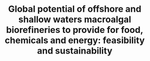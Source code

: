 ---
title: "Global potential of offshore and shallow waters macroalgal biorefineries to provide for food, chemicals and energy: feasibility and sustainability"
authors: "Lehahn, Y., K. N. Ingle, A. Golberg"
journal: "Algal Research"
volume: "17"
pages: "150-160"
year: 2016
doi: "10.1016/j.algal.2016.03.031"
url: "https://doi.org/10.1016/j.algal.2016.03.031"
pdf: true
openAccess: false
abstract: ""
keywords: ["macroalgae", "biorefineries", "offshore aquaculture", "sustainability", "global potential"]
featured: false
---